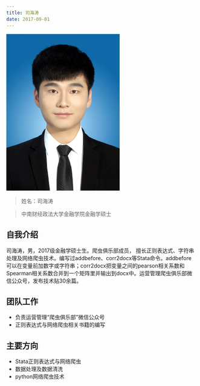 ```yaml
---
title: 司海涛
date: 2017-09-01
---
```


<img width="300px" style="text-align:center;" src="index/sihaitao.png" alt="" />

>姓名：司海涛

>中南财经政法大学金融学院金融学硕士

## 自我介绍

司海涛，男，2017级金融学硕士生。爬虫俱乐部成员， 擅长正则表达式、字符串处理及网络爬虫技术。编写过addbefore、corr2docx等Stata命令。addbefore可以在变量前加数字或字符串；corr2docx把变量之间的pearson相关系数和Spearman相关系数合并到一个矩阵里并输出到docx中。运营管理爬虫俱乐部微信公众号，发布技术贴30余篇。


## 团队工作

- 负责运营管理“爬虫俱乐部”微信公众号
- 正则表达式与网络爬虫相关书籍的编写

## 主要方向

- Stata正则表达式与网络爬虫
- 数据处理及数据清洗
- python网络爬虫技术





